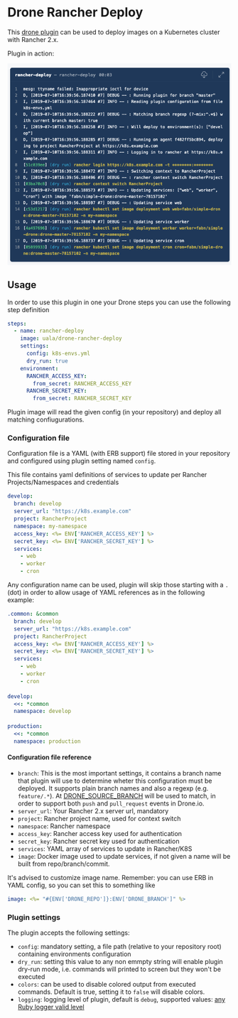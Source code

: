 # Drone Rancher Deploy

This [drone plugin](https://drone.io/) can be used to deploy images on a Kubernetes cluster with Rancher 2.x.

Plugin in action:

![Execution](/example.png)

## Usage

In order to use this plugin in one your Drone steps you can use the following step definition

```yaml
steps:
  - name: rancher-deploy
    image: uala/drone-rancher-deploy
    settings:
      config: k8s-envs.yml
      dry_run: true
    environment:
      RANCHER_ACCESS_KEY:
        from_secret: RANCHER_ACCESS_KEY
      RANCHER_SECRET_KEY:
        from_secret: RANCHER_SECRET_KEY
``` 

Plugin image will read the given config (in your repository) and deploy all matching confiugurations.

### Configuration file

Configuration file is a YAML (with ERB support) file stored in your repository and configured using plugin setting named `config`.

This file contains yaml definitions of services to update per Rancher Projects/Namespaces and credentials

```yaml
develop:
  branch: develop
  server_url: "https://k8s.example.com"
  project: RancherProject
  namespace: my-namespace
  access_key: <%= ENV['RANCHER_ACCESS_KEY'] %>
  secret_key: <%= ENV['RANCHER_SECRET_KEY'] %>
  services:
    - web
    - worker
    - cron
```

Any configuration name can be used, plugin will skip those starting with a `.` (dot) in order to allow usage of YAML references 
as in the following example:

```yaml
.common: &common
  branch: develop
  server_url: "https://k8s.example.com"
  project: RancherProject
  access_key: <%= ENV['RANCHER_ACCESS_KEY'] %>
  secret_key: <%= ENV['RANCHER_SECRET_KEY'] %>
  services:
    - web
    - worker
    - cron

develop:
  <<: *common
  namespace: develop

production:
  <<: *common
  namespace: production
```

#### Configuration file reference

* `branch`: This is the most important settings, it contains a branch name that plugin will use to determine wheter this
configuration must be deployed. It supports plain branch names and also a regexp (e.g. `feature/.*`). At 
 [DRONE_SOURCE_BRANCH](https://docs.drone.io/reference/environ/drone-source-branch/) will be used to match, in order
 to support both `push` and `pull_request` events in Drone.io.
* `server_url`: Your Rancher 2.x server url, mandatory
* `project`: Rancher project name, used for context switch
* `namespace`: Rancher namespace 
* `access_key`: Rancher access key used for authentication
* `secret_key`: Rancher secret key used for authentication
* `services`: YAML array of services to update in Rancher/K8S
* `image`: Docker image used to update services, if not given a name will be built from repo/branch/commit.
 
It's advised to customize image name. Remember: you can use ERB in YAML config, so you can set this to something like

```yaml
image: <%= "#{ENV['DRONE_REPO']}:ENV['DRONE_BRANCH']" %>
```

### Plugin settings

The plugin accepts the following settings:

* `config`: mandatory setting, a file path (relative to your repository root) containing environments configuration
* `dry_run`: setting this value to any non emmpty string will enable plugin dry-run mode, i.e. commands will printed to screen but they won't be executed 
* `colors`: can be used to disable colored output from executed commands. Default is true, setting it to `false` will disable colors.
* `logging`: logging level of plugin, default is `debug`, supported values: [any Ruby logger valid level](https://ruby-doc.org/stdlib-2.4.0/libdoc/logger/rdoc/Logger.html#class-Logger-label-Description)

